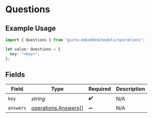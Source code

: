 # Questions

## Example Usage

```typescript
import { Questions } from "gusto-embedded/models/operations";

let value: Questions = {
  key: "<key>",
};
```

## Fields

| Field                                                      | Type                                                       | Required                                                   | Description                                                |
| ---------------------------------------------------------- | ---------------------------------------------------------- | ---------------------------------------------------------- | ---------------------------------------------------------- |
| `key`                                                      | *string*                                                   | :heavy_check_mark:                                         | N/A                                                        |
| `answers`                                                  | [operations.Answers](../../models/operations/answers.md)[] | :heavy_minus_sign:                                         | N/A                                                        |